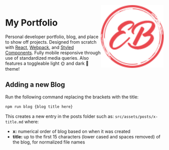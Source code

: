 <img align="right" src="src/assets/images/eb-logo.png" height="200px" />

# My Portfolio
Personal developer portfolio, blog, and place to show off projects. Designed from scratch with [React](https://reactjs.org/), [Webpack](https://webpack.js.org/), and [Styled Components](https://styled-components.com/). Fully mobile responsive through use of standardized media queries. Also features a toggleable light 🌞 and dark 🌙 theme!

## Adding a new Blog

Run the following command replacing the brackets with the title:
```bash
npm run blog {blog title here}
```
This creates a new entry in the posts folder such as: ```src/assets/posts/x-title.md``` where:
* **x:** numerical order of blog based on when it was created
* **title:** up to the first 15 characters (lower cased and spaces removed) of the blog, for normalized file names
